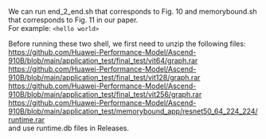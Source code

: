   We can run end_2_end.sh that corresponds to Fig. 10 and memorybound.sh that corresponds to Fig. 11 in our paper.<br>
  For example:
  `<hello world>`
  
  
  
  
  Before running these two shell, we first need to unzip the following files:<br>
  https://github.com/Huawei-Performance-Model/Ascend-910B/blob/main/application_test/final_test/vit64/graph.rar<br>
  https://github.com/Huawei-Performance-Model/Ascend-910B/blob/main/application_test/final_test/vit128/graph.rar<br>
  https://github.com/Huawei-Performance-Model/Ascend-910B/blob/main/application_test/final_test/vit256/graph.rar<br>
  https://github.com/Huawei-Performance-Model/Ascend-910B/blob/main/application_test/memorybound_app/resnet50_64_224_224/runtime.rar<br>
  and use runtime.db files in Releases.
  
